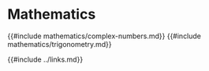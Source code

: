# Mathematics

{{#include mathematics/complex-numbers.md}}
{{#include mathematics/trigonometry.md}}

{{#include ../links.md}}
